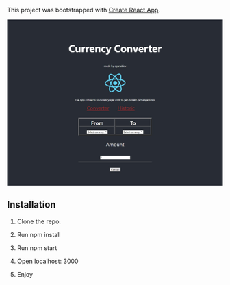 This project was bootstrapped with [Create React App](https://github.com/facebook/create-react-app).

![alt text](https://github.com/dyanakie/Currency-Converter/blob/master/public/sample.jpg)

## Installation

1. Clone the repo.

2. Run npm install 

3. Run npm start

4. Open localhost: 3000

5. Enjoy


